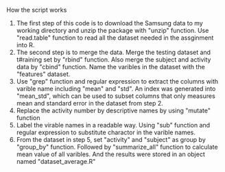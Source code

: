 How the script works
<br/>
1. The first step of this code is to download the Samsung data to my working directory and unzip the package with "unzip" function. Use "read.table" function to read all the dataset needed in the assginment into R. 
2. The second step is to merge the data. Merge the testing dataset and t#raining set by "rbind" function. Also merge the subject and activity data by "cbind" function. Name the varibles in the dataset with the "features" dataset.
3. Use "grep" function and regular expression to extract the columns with varible name including "mean" and "std". An index was generated into "mean_std", which can be used to subset columns that only measures mean and standard error in the dataset from step 2.
4. Replace the activity number by descriptive names by using "mutate" function
5. Label the virable names in a readable way. Using "sub" function and regular expression to substitute charactor in the varible names. 
6. From the dataset in step 5, set "activity" and "subject" as group by "group_by" function. Followed by "summarize_all" function to calculate mean value of all varibles. And the results were stored in an object named "dataset_average.R"
